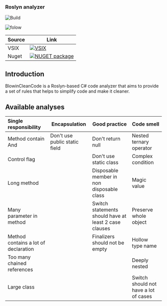### Roslyn analyzer

![Build](https://github.com/blowin/BlowinCleanCode/actions/workflows/dotnet.yml/badge.svg)

![folow](https://img.shields.io/github/followers/blowin?style=social)

| Source      | Link |
| ----------- | ----------- |
| VSIX        | [![VSIX](https://img.shields.io/visual-studio-marketplace/i/Blowin.1)](https://marketplace.visualstudio.com/items?itemName=Blowin.1)       |
| Nuget       | [![NUGET package](https://img.shields.io/nuget/v/Blowin.CleanCode.svg)](https://www.nuget.org/packages/Blowin.CleanCode/)        |

## Introduction

BlowinCleanCode is a Roslyn-based C# code analyzer that aims to provide a set of rules that helps to simplify code and make it cleaner.

## Available analyses

| Single responsibility                | Encapsulation                 | Good practice                                         | Code smell                             |
| :----------------------------------- | ----------------------------- | ----------------------------------------------------- | -------------------------------------- |
| Method contain And                   | Don't use public static field | Don't return null                                     | Nested ternary operator                |
| Control flag                         |                               | Don't use static class                                | Complex condition                      |
| Long method                          |                               | Disposable member in non disposable class             | Magic value                            |
| Many parameter in method             |                               | Switch statements should have at least 2 case clauses | Preserve whole object                  |
| Method contains a lot of declaration |                               | Finalizers should not be empty                        | Hollow type name                       |
| Too many chained references          |                               |                                                       | Deeply nested                          |
| Large class                          |                               |                                                       | Switch should not have a lot of cases  |
